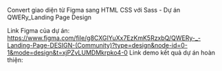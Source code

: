 Convert giao diện từ Figma sang HTML CSS với Sass - Dự án QWERy_Landing Page Design

Link Figma của dự án: https://www.figma.com/file/g8CXGIYuXx7EzKmK5RzxbQ/QWERy-_-Landing-Page-DESIGN-(Community)?type=design&node-id=0-1&mode=design&t=xjPZvLUMDMkrpko4-0
Link demo kết quả dự án hoàn thiện:
